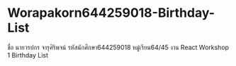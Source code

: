 # Worapakorn644259018-Birthday-List
 ชื่อ นายวรปกร จารุศิริพจน์ รหัสนักศึกษา644259018 หมู่เรียน64/45    งาน React Workshop 1 Birthday List
